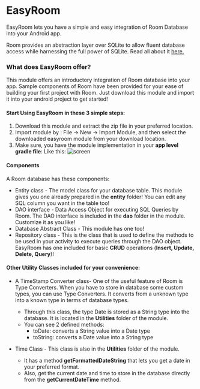# EasyRoom
EasyRoom lets you have a simple and easy integration of Room Database into your Android app.

Room provides an abstraction layer over SQLite to allow fluent database access while harnessing the full power of SQLite. Read all about it [here.](https://developer.android.com/training/data-storage/room/)

### What does EasyRoom offer?
This module offers an introductory integration of Room database into your app. Sample components of Room have been provided for your ease of building your first project with Room. Just download this module and import it into your android project to get started!
#### Start Using EasyRoom in these 3 simple steps:
1. Download this module and extract the zip file in your preferred location.
2. Import module by : File -> New -> Import Module, and then select the downloaded easyroom module from your download location.
3. Make sure, you have the module implementation in your **app level gradle file**: Like this:
![screen](https://user-images.githubusercontent.com/34805906/52255790-f746d580-2939-11e9-96eb-b2e6d88de1df.png)

#### Components
A Room database has these components:
* Entity class - The model class for your database table. This module gives you one already prepared in the **entity** folder! You can edit any SQL column you want in the table too!
* DAO interface - Data Access Object for executing SQL Queries by Room. The DAO interface is included in the **dao** folder in the module. Customize it as you like!
* Database Abstract Class - This module has one too!
* Repository class - This is the class that is used to define the methods to be used in your activity to execute queries through the DAO object. EasyRoom has one included for basic **CRUD** operations (**Insert, Update, Delete, Query**)!

#### Other Utility Classes included for your convenience:
* A TimeStamp Converter class- One of the useful feature of Room is Type Converters. When you have to store in database some custom types, you can use Type Converters. It converts from a unknown type into a known type in terms of database types.
  * Through this class, the type Date is stored as a String type into the database. It is located in the **Utilities** folder of the module.
  * You can see 2 defined methods: 
    * toDate: converts a String value into a Date type
    * toString: converts a Date value into a String type 
  
* Time Class - This class is also in the **Utilities** folder of the module. 
  * It has a method **getFormattedDateString** that lets you get a date in your preferred format.
  * Also, get the current date and time to store in the database directly from the **getCurrentDateTime** method.
